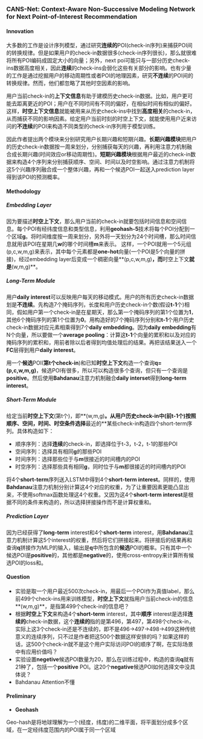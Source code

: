 ### CANS-Net: Context-Aware Non-Successive Modeling Network for Next Point-of-Interest Recommendation

#### Innovation
大多数的工作是设计序列模型，通过研究**连续的**POI(check-in序列)来捕获POI间的转换规律。但是如果用户的check-in数据很多(check-in序列很长)，那么就很难将所有POI编码成固定大小的向量；另外，next poi可能只与一部分历史check-ins数据高度相关，因此**连续**的check-ins会弱化这些有关部分的影响。也有少量的工作是通过挖掘用户的移动周期性或者POI的地理因素，研究**不连续**的POI间的转换规律。然而，他们都忽略了其他时空因素的影响。

用户当前check-in的**上下文信息**有助于建模历史check-in数据。比如，用户更可能去距离更近的POI；用户在不同时间有不同的偏好，在相似时间有相似的偏好。这样，**时空上下文信息**就能被用来从历史check-ins中找到**高度相关**的check-in，从而捕获不同的影响因素。给定用户当前时刻的时空上下文，就能使用用户近来访问的**不连续**的POI来构造不同类型的check-in序列用于模型训练。

因此作者提出两个模块来分别研究用户长期兴趣和短期兴趣。**长期兴趣模块**把用户的历史check-in数据按一周来划分，分别捕获每天的兴趣，再利用注意力机制融合成长期兴趣(时间效应or移动周期性)。**短期兴趣模块**根据用户最近的check-in数据来构造4个序列来分别捕获顺序、空间、时间以及时空影响。通过注意力机制将这5个兴趣序列融合成一个整体兴趣，再和一个候选POI一起送入prediction layer得到该POI的预测概率。
#### Methodology
##### Embedding Layer
因为要描述**时空上下文**，那么用户当前的check-in就要包括时间信息和空间信息。每个POI有经纬度信息和类型信息，利用**geohash-5**技术将每个POI分配到一个区域**g**。将时间维度按一周来划分，另外将一天划分为24个时间槽，那么时间信息就用该POI在星期几**w**的哪个时间槽**m**来表示。
这样，一个POI就用一个5元组(p,c,w,m,g)来表示，其中每个元素都是**one-hot**向量(一个POI是5个向量的拼接)，经过embedding layer后变成一个稠密向量**(p,c,w,m,g)**，而**时空上下文**就是**(w,m,g)**。
##### Long-Term Module
用户**daily interest**可以反映用户每天的移动模式。用户的所有历史check-in数据划是**不连续**。先构造7个掩码序列，长度和用户历史check-in个数(假设**t-1**个)相同，假如用户第一个check-in是在星期天，那么第一个掩码序列的第1个位置为**1**，其他6个掩码序列的第1个位置为**0**。用构造好的7个掩码序列分别和**t-1**个用户历史check-in数据对应元素相乘得到7个**daily embedding**。因为**daily embedding**有N个向量，所以要做一个**average pooling**：计算这**t-1**个向量的累积和以及对应的掩码序列的累积和，用前者除以后者得到均值处理后的结果。再把该结果送入一个**FC**层得到用户**daily interest**。

用一个**候选**POI(**第t个check-in**)和已知**时空上下文**构造一个查询**q=(p,c,w,m,g)**，候选POI有很多，所以可以构造很多个查询，但只有一个查询是**positive**。然后使用**Bahdanau**注意力机制融合**daily interset**得到**long-term interest**。
##### Short-Term Module
给定当前**时空上下文**(第t个)，即**(w,m,g)**。从用户历史check-in中(前t-1个)按照顺序、空间，时间、时空条件选择**最近的**某些check-in构造四个short-term序列。具体构造如下：

* 顺序序列：选择**连续**的check-in，即选择位于t-3，t-2，t-1的那些POI
* 空间序列：选择具有相同**g**的那些POI
* 时间序列：选择那些位于与**m**很接近的时间槽内的POI
* 时空序列：选择那些具有相同**g**，同时位于与**m**都很接近的时间槽内的POI

将4个**short-term**序列送入LSTM中得到4个**short-term interest**。同样的，使用**Bahdanau**注意力机制分别计算这4个对应的权重，为了让重要因素更能凸显出来，不使用softmax函数处理这4个权重。又因为这4个**short-term interest**是根据不同的条件来构造的，所以选择拼接操作而不是计算权重和。

##### Prediction Layer
因为已经获得了**long-term** interest和4个**short-term** interest，用**Bahdanau**注意力机制计算这5个interest的权重，然后将它们拼接起来。将拼接后的结果再和查询**q**拼接作为MLP的输入，输出是**q**中所包含的**候选**POI的概率。只有其中一个候选POI是**positive**的，其他都是**negative**的，使用cross-entropy来计算所有候选POI的loss和。
#### Question
* 实验是取一个用户最近500次check-in，用最后一个POI作为真值label，那么前499个check-ins用来训练模型，**时空上下文**就指用户当前check-in的信息**(w,m,g)**，是指第499个check-in的信息吧？
* 根据**时空上下文**来构造4个**short-term** interest，其中**顺序** interest是选择**连续的**check-in数据，这个**连续的**指的是第496，第497，第498个check-in，实际上这3个check-in还是不连续的，即不是496->497->498->499这种传统意义的连续序列，只不过是作者把这500个数据这样安排的吗？如果这样的话，这500个check-in就不是这个用户实际访问POI的顺序了啊，在实际场景中有应用价值吗？
* 实验设置**negetive**候选POI数量为20，那么在训练过程中，构造的查询**q**就有21种了，包括一个**positive** POI。这20个**negative**候选POI如何选择文中没具体说？
* Bahdanau Attention不懂


#### Preliminary
* **Geohash**

Geo-hash是将地球理解为一个(经度，纬度)的二维平面，将平面划分成多个区域，在一定经纬度范围内的POI属于同一个区域
